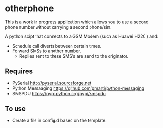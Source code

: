 # otherphone
This is a work in progress application which allows you to use a second phone number without carrying a second phone/sim.

A python scipt that connects to a GSM Modem (such as Huawei H220 ) and:
- Schedule call diverts between certain times.
- Forward SMSs to another number.
  - Replies sent to these SMS's are send to the originator. 
  
## Requires
- PySerial http://pyserial.sourceforge.net
- Python Messaaging https://github.com/pmarti/python-messaging
- SMSPDU https://pypi.python.org/pypi/smspdu

## To use 
- Create a file in config.d based on the template.

